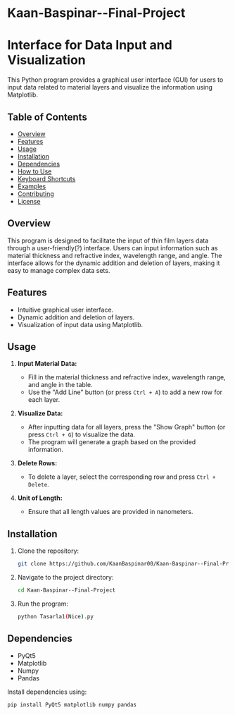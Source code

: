 # Kaan-Baspinar--Final-Project

# Interface for Data Input and Visualization

This Python program provides a graphical user interface (GUI) for users to input data related to material layers and visualize the information using Matplotlib.

## Table of Contents
- [Overview](#overview)
- [Features](#features)
- [Usage](#usage)
- [Installation](#installation)
- [Dependencies](#dependencies)
- [How to Use](#how-to-use)
- [Keyboard Shortcuts](#keyboard-shortcuts)
- [Examples](#examples)
- [Contributing](#contributing)
- [License](#license)

## Overview

This program is designed to facilitate the input of thin film layers data through a user-friendly(?) interface. Users can input information such as material thickness and refractive index, wavelength range, and angle. The interface allows for the dynamic addition and deletion of layers, making it easy to manage complex data sets.

## Features

- Intuitive graphical user interface.
- Dynamic addition and deletion of layers.
- Visualization of input data using Matplotlib.

## Usage

1. **Input Material Data:**
   - Fill in the material thickness and refractive index, wavelength range, and angle in the table.
   - Use the "Add Line" button (or press `Ctrl + A`) to add a new row for each layer.

2. **Visualize Data:**
   - After inputting data for all layers, press the "Show Graph" button (or press `Ctrl + G`) to visualize the data.
   - The program will generate a graph based on the provided information.

3. **Delete Rows:**
   - To delete a layer, select the corresponding row and press `Ctrl + Delete`.

4. **Unit of Length:**
   - Ensure that all length values are provided in nanometers.

## Installation

1. Clone the repository:

    ```bash
    git clone https://github.com/KaanBaspinar00/Kaan-Baspinar--Final-Project.git
    ```

2. Navigate to the project directory:

    ```bash
    cd Kaan-Baspinar--Final-Project
    ```

3. Run the program:

    ```bash
    python Tasarla1(Nice).py
    ```

## Dependencies

- PyQt5
- Matplotlib
- Numpy
- Pandas

Install dependencies using:

```bash
pip install PyQt5 matplotlib numpy pandas

